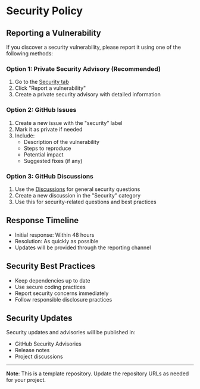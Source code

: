 # Security Policy

## Reporting a Vulnerability

If you discover a security vulnerability, please report it using one of the following methods:

### Option 1: Private Security Advisory (Recommended)
1. Go to the [Security tab](https://github.com/genm/turborepo-nextjs-shadcn-starter/security)
2. Click "Report a vulnerability"
3. Create a private security advisory with detailed information

### Option 2: GitHub Issues
1. Create a new issue with the "security" label
2. Mark it as private if needed
3. Include:
   - Description of the vulnerability
   - Steps to reproduce
   - Potential impact
   - Suggested fixes (if any)

### Option 3: GitHub Discussions
1. Use the [Discussions](https://github.com/genm/turborepo-nextjs-shadcn-starter/discussions) for general security questions
2. Create a new discussion in the "Security" category
3. Use this for security-related questions and best practices

## Response Timeline

- Initial response: Within 48 hours
- Resolution: As quickly as possible
- Updates will be provided through the reporting channel

## Security Best Practices

- Keep dependencies up to date
- Use secure coding practices
- Report security concerns immediately
- Follow responsible disclosure practices

## Security Updates

Security updates and advisories will be published in:
- GitHub Security Advisories
- Release notes
- Project discussions

---

**Note**: This is a template repository. Update the repository URLs as needed for your project.
